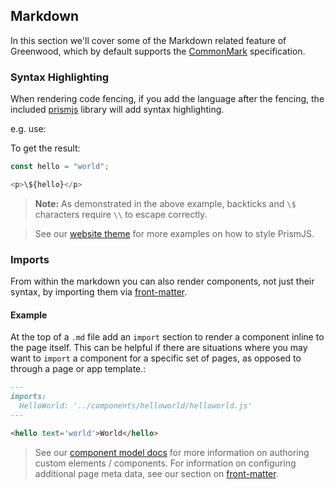 ## Markdown
In this section we'll cover some of the Markdown related feature of Greenwood, which by default supports the [CommonMark](https://commonmark.org/help/) specification.

### Syntax Highlighting
When rendering code fencing, if you add the language after the fencing, the included [prismjs](https://prismjs.com/) library will add syntax highlighting.

e.g. use:


To get the result:

```js
const hello = "world";

<p>\${hello}</p>
```

> **Note:** As demonstrated in the above example, backticks and `\$` characters require `\\` to escape correctly.

> See our [website theme](https://github.com/ProjectEvergreen/greenwood/blob/master/www/styles/page.css#L1) for more examples on how to style PrismJS.


### Imports
From within the markdown you can also render components, not just their syntax, by importing them via [front-matter](/docs/front-matter).

#### Example
At the top of a `.md` file add an `import` section to render a component inline to the page itself.  This can be helpful if there are situations where you may want to `import` a component for a specific set of pages, as opposed to through a page or app template.:

```md
---
imports:
  HelloWorld: '../components/helloworld/helloworld.js'
---

<hello text='world'>World</hello>
```

> See our [component model docs](/docs/component-model) for more information on authoring custom elements / components.  For information on configuring additional page meta data, see our section on [front-matter](/docs/front-matter/).